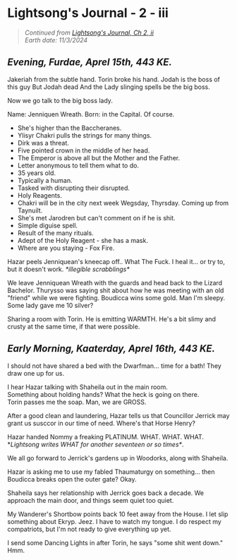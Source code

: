 # Lightsong's Journal - 2 - iii

> _Continued from [Lightsong's Journal, Ch 2, ii](99-2-LJ-ch2-ii.md)_  
> _Earth date: 11/3/2024_


## _Evening, Furdae, Aprel 15th, 443 KE._

Jakeriah from the subtle hand.
Torin broke his hand.
Jodah is the boss of this guy
But Jodah dead
And the Lady slinging spells be the big boss. 

Now we go talk to the big boss lady.

Name: Jenniquen Wreath.
Born: in the Capital. Of course.
- She's higher than the Baccheranes.
- Ylisyr Chakri pulls the strings for many things.
- Dirk was a threat.
- Five pointed crown in the middle of her head.
- The Emperor is above all but the Mother and the Father.
- Letter anonymous to tell them what to do.
- 35 years old. 
- Typically a human.
- Tasked with disrupting their disrupted.
- Holy Reagents.
- Chakri will be in the city next week Wegsday, Thyrsday. Coming up from Taynuilt.
- She's met Jarodren but can't comment on if he is shit.
- Simple diguise spell.
- Result of the many rituals. 
- Adept of the Holy Reagent - she has a mask.
- Where are you staying - Fox Fire.

Hazar peels Jenniquean's kneecap off.. What The Fuck. I heal it... or try to, but it doesn't work. *\*illegible scrabblings\**

We leave Jenniquean Wreath with the guards and head back to the Lizard Bachelor.
Thurysso was saying shit about how he was meeting with an old "friend" while we were fighting.
Boudicca wins some gold. Man I'm sleepy. Some lady gave me 10 silver?

Sharing a room with Torin. He is emitting WARMTH. He's a bit slimy and crusty at the same time, if that were possible.

## _Early Morning, Kaaterday, Aprel 16th, 443 KE._

I should not have shared a bed with the Dwarfman... time for a bath!
They draw one up for us.

I hear Hazar talking with Shaheila out in the main room.  
Something about holding hands? What the heck is going on there.  
Torin passes me the soap. Man, we are GROSS.

After a good clean and laundering, Hazar tells us that Councillor Jerrick may grant us susccor in our time of need.
Where's that Horse Henry?

Hazar handed Nommy a freaking PLATINUM. WHAT. WHAT. WHAT.   
\**Lightsong writes WHAT for another seventeen or so times\**.

We all go forward to Jerrick's gardens up in Woodorks, along with Shaheila.

Hazar is asking me to use my fabled Thaumaturgy on something... then Boudicca breaks open the outer gate? Okay.

Shaheila says her relationship with Jerrick goes back a decade.
We approach the main door, and things seem quiet too quiet.

My Wanderer's Shortbow points back 10 feet away from the House.
I let slip something about Ekryp. Jeez. I have to watch my tongue. I do respect my compatriots, but I'm not ready to give everything up yet. 

I send some Dancing Lights in after Torin, he says "some shit went down."
Hmm. 
